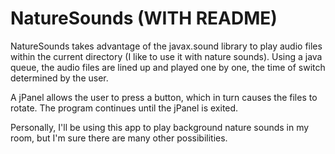 NatureSounds (WITH README)
============

NatureSounds takes advantage of the javax.sound library to play audio files within the current directory (I
like to use it with nature sounds). Using a java queue, the audio files are lined up and played one by one,
the time of switch determined by the user.

A jPanel allows the user to press a button, which in turn causes the files to rotate. The program 
continues until the jPanel is exited. 


Personally, I'll be using this app to play background nature sounds in my room, but I'm sure there are many
other possibilities.
